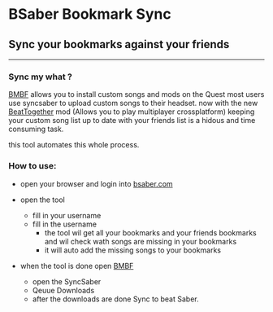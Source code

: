 # BSaber Bookmark Sync
## Sync your bookmarks against your friends

---

### Sync my what ?
[BMBF](https://bsaber.com/oculus-quest-custom-songs/) allows you to install custom songs and mods on the Quest most users use syncsaber to upload custom songs to their headset.
now with the new [BeatTogether](https://github.com/pythonology/BeatTogether) mod (Allows you to play multiplayer crossplatform) keeping your custom song list up to date with your friends list is a hidous and time consuming task.

this tool automates this whole process.

### How to use:
  - open your browser and login into [bsaber.com](https://bsaber.com/)
  - open the tool 
    - fill in your username
    - fill in the username 
      - the tool wil get all your bookmarks and your friends bookmarks and wil check wath songs are missing in your bookmarks
      - it will auto add the missing songs to your bookmarks
    
  - when the tool is done open [BMBF](https://bsaber.com/oculus-quest-custom-songs/)
    - open the SyncSaber
    - Qeuue Downloads 
    - after the downloads are done Sync to beat Saber.
